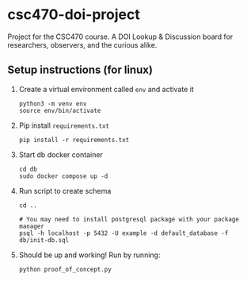 # csc470-doi-project

Project for the CSC470 course. A DOI Lookup &amp; Discussion board for researchers, observers, and the curious alike.

## Setup instructions (for linux)

1. Create a virtual environment called `env` and activate it

   ```console
   python3 -m venv env
   source env/bin/activate
   ```

2. Pip install `requirements.txt`

   ```console
   pip install -r requirements.txt
   ```

3. Start db docker container

   ```console 
   cd db
   sudo docker compose up -d
   ```

4. Run script to create schema

   ```console
   cd ..

   # You may need to install postgresql package with your package manager
   psql -h localhost -p 5432 -U example -d default_database -f db/init-db.sql
   ```

5. Should be up and working! Run by running:

   ```console
   python proof_of_concept.py
   ```
